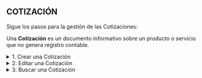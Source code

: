 ## **COTIZACIÓN**

Sigue los pasos para la gestión de las Cotizaciones:  

Una **Cotización** es un documento informativo sobre un producto o servicio que no genera registro contable.  

<details><summary class="text-primary">1. Crear una Cotización</summary>
        <p>1.1  En la esquina inferior derecha, haz clic en <b>Boton + Rojo</b><span class=" text-danger"><img src="https://logis.com.co/app/img/add.png" width="15%"></span></p>
        <p>1.2 La Fecha Expedición y Fecha Vencimiento se cargan con la fecha del día. El No. de Factura es un consecutivo automático del sistema.</p>
        <p>Selecciona el vendedor y relaciona el cliente buscandolo por No. de documento o Nombre. Si el cliente es nuevo puedes crearlo desde el icono Rojo. Al guardar el Cliente se relaciona con la Cotización actual.</p>
        <p>*Recuerda que puedes Buscar el Cliente o la Empresa por No. de Documento. (Selecciona el tipo de documento, digita el número de documento y haz clic en el icono de la lupa).</p>
        <p>1.3 En la pestaña <b>Productos y Servicios</b> busca los productos o servicios por Código o Nombre. Ajusta la Cantidad, % de IVA, % de descuento si es necesario. Haz clic en <b>Agregar</b>.</p>
        <p>1.4 Para finalizar cierra la ventana.</p>
        <p>*Puedes imprimir una Cotización dando clic derecho y opción <b>Imprimir</b>.</p>
        <p>*Puedes imprimir una Cotización en tamaño media carta dando clic derecho y opción <b>Vista Previa</b>.</p>
        <p>*Puedes convertir una Cotización a una Factura de Venta dando clic derecho y opción <b>Convertir</b>.</p>
</details>

<details><summary class="text-primary">2. Editar una Cotización</summary>
        <p>2.1 Haz clic derecho sobre la Cotización y selecciona la opción <b>Editar</b>.</p>
        <p>2.2 Edita el Cliente si es necesario. Agrega o elimina productos o servicios. Agregra una Nota u Observación.</p>
        <p>2.3 Haz clic en le bóton <b>Guardar</b>.</p>
</details>

<details><summary class="text-primary">3. Buscar una Cotización</summary>
        <p>3.1 Haz clic en el icono <b>Buscar</b> (Accesos Directos).</p>
        <p>3.2 Digita la información en el campo por el que deseas buscar la Cotización.</p>
        <p>3.4 Visualiza la información en la lista General de Cotizaciones.</p>
</details>